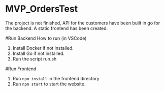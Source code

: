 # MVP_OrdersTest

The project is not finished, API for the customers have been built in go for the backend.
A static frontend has been created.

#Run Backend
How to run (in VSCode)

1. Install Docker if not installed.
2. Install Go if not installed.
3. Run the script run.sh

#Run Frontend

1. Run `npm install` in the frontend directory
2. Run `npm start` to start the website.
